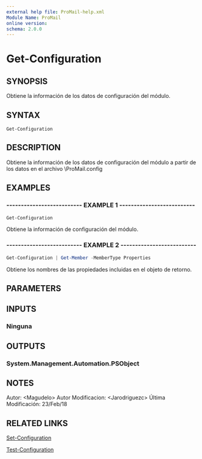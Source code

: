 ```yaml
---
external help file: ProMail-help.xml
Module Name: ProMail
online version: 
schema: 2.0.0
---
```


# Get-Configuration

## SYNOPSIS
Obtiene la información de los datos de configuración del módulo.

## SYNTAX

```
Get-Configuration
```

## DESCRIPTION
Obtiene la información de los datos de configuración del módulo a partir de los datos en el archivo \ProMail.config

## EXAMPLES

### -------------------------- EXAMPLE 1 --------------------------
```powershell
Get-Configuration
```

Obtiene la información de configuración del módulo.

### -------------------------- EXAMPLE 2 --------------------------
```powershell
Get-Configuration | Get-Member -MemberType Properties
```

Obtiene los nombres de las propiedades incluidas en el objeto de retorno.

## PARAMETERS

## INPUTS

### Ninguna

## OUTPUTS

### System.Management.Automation.PSObject

## NOTES
Autor:              \<Magudelo\> 
Autor Modificacion: \<Jarodriguezc\>
Última Modificación: 23/Feb/18

## RELATED LINKS

[Set-Configuration](Set-Configuration.md)

[Test-Configuration](Test-Configuration.md)

